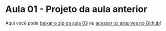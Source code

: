 # Aula 01 - Projeto da aula anterior

Aqui você pode [baixar o zip da aula 03](https://github.com/alura-cursos/Portifolio-HTML-e-CSS-Curso4/archive/refs/heads/aula_3.zip) ou [acessar os arquivos no Github](https://github.com/alura-cursos/Portifolio-HTML-e-CSS-Curso4/tree/aula_3)!